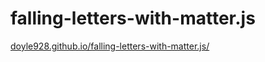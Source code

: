 # falling-letters-with-matter.js

[doyle928.github.io/falling-letters-with-matter.js/](https://doyle928.github.io/falling-letters-with-matter.js/)
